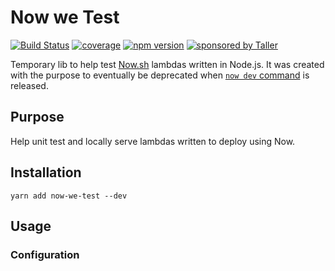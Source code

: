 # Now we Test

[![Build Status](https://travis-ci.org/lucasconstantino/now-we-test.svg?branch=master)](https://travis-ci.org/lucasconstantino/now-we-test)
[![coverage](https://img.shields.io/codecov/c/github/lucasconstantino/now-we-test.svg?style=flat-square)](https://codecov.io/github/lucasconstantino/now-we-test)
[![npm version](https://img.shields.io/npm/v/now-we-test.svg?style=flat-square)](https://www.npmjs.com/package/now-we-test)
[![sponsored by Taller](https://raw.githubusercontent.com/lucasconstantino/lucasconstantino.github.io/master/sponsored-by-taller.png)](https://taller.net.br/en/)

Temporary lib to help test [Now.sh](https://zeit.co/now) lambdas written in Node.js. It was created with the purpose to eventually be deprecated when [`now dev` command](https://github.com/zeit/now-cli/issues/1681) is released.

## Purpose

Help unit test and locally serve lambdas written to deploy using Now.

## Installation

`yarn add now-we-test --dev`

## Usage

### Configuration
